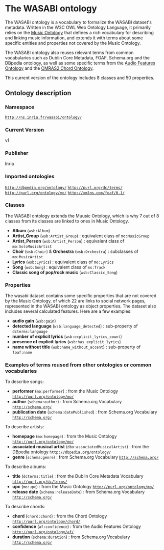 # The WASABI ontology

The WASABI ontology is a vocabulary to formalize the WASABI dataset's metadata. Written in the W3C OWL Web Ontology Language, it primarily relies on the [Music Ontology](http://purl.org/ontology/mo/) that defines a rich vocabulary for describing and linking music information, and extends it with terms about some specific entities and properties not covered by the Music Ontology.

The WASABI ontology also reuses relevant terms from common vocabularies such as Dublin Core Metadata, FOAF, Schema.org and the DBpedia ontology, as well as some specific terms from the [Audio Features Ontology](http://purl.org/ontology/af/) and the [OMRAS2 Chord Ontology](http://purl.org/ontology/chord/).

This current version of the ontology includes 8 classes and 50 properties.



## Ontology description
### Namespace
[`http://ns.inria.fr/wasabi/ontology/`](http://ns.inria.fr/wasabi/ontology/)
### Current Version
v1
### Publisher
Inria
### Imported ontologies
[`http://dbpedia.org/ontology/`](http://dbpedia.org/ontology/)
[`http://purl.org/dc/terms/`](http://purl.org/dc/terms/)
[`http://purl.org/ontology/mo/`](http://purl.org/ontology/mo/)
[`http://xmlns.com/foaf/0.1/`](http://xmlns.com/foaf/0.1/)
### Classes
The WASABI ontology extends the Muusic Ontology, which is why 7 out of 8 classes from its classes are linked to ones in Music Ontology.
- **Album** (`wsb:Album`)
- **Artist_Group** (`wsb:Artist_Group`) : equivalent class of `mo:MusicGroup`
- **Artist_Person** (`wsb:Artist_Person`) : equivalent class of `mo:SoloMusicArtist`
- **Choir** (`wsb:Choir`) & **Orchestra** (`wsb:Orchestra`) : subclasses of `mo:MusicArtist`
- **Lyrics** (`wsb:Lyrics`) : equivalent class of `mo:Lyrics`
- **Song** (`wsb:Song`) : equivalent class of `mo:Track`
- **Classic song of pop/rock music** (`wsb:Classic_Song`)

### Properties
The wasabi dataset contains some specific properties that are not covered by the Music Ontology, of which 22 are links to social network pages, represented in the WASABI ontology as object properties.
The dataset also includes several calculated features. Here are a few examples:
- **audio gain** (`wsb:gain`)
- **detected language** (`wsb:language_detected`) : sub-property of `dcterms:language`
- **number of explicit lyrics** (`wsb:explicit_lyrics_count`)
- **presence of explicit lyrics** (`wsb:has_explicit_lyrics`)
- **name without title** (`wsb:name_without_accent`) : sub-property of `foaf:name`

### Examples of terms reused from other ontologies or common vocabularies
To describe songs:
- **performer** (`mo:performer`) : from the Music Ontology [`http://purl.org/ontology/mo/`](http://purl.org/ontology/mo/)
- **author** (`schema:author`) : from Schema.org Vocabulary [`http://schema.org/`](http://schema.org/)
- **publication date** (`schema:datePublished`) : from Schema.org Vocabulary [`http://schema.org/`](http://schema.org/)

To describe artists:
- **homepage** (`mo:homepage`) : from the Music Ontology [`http://purl.org/ontology/mo/`](http://purl.org/ontology/mo/)
- **associated musical artist** (`dbo:associatedMusicalArtist`) : from the DBpedia ontology [`http://dbpedia.org/ontology/`](http://dbpedia.org/ontology/)
- **genre** (`schema:genre`) : from Schema.org Vocabulary [`http://schema.org/`](http://schema.org/)

To describe albums:
- **title** (`dcterms:title`) : from the Dublin Core Metadata Vocabulary [`http://purl.org/dc/terms/`](http://purl.org/dc/terms/)
- **upc** (`mo:upc`) : from the Music Ontology [`http://purl.org/ontology/mo/`](http://purl.org/ontology/mo/)
- **release date** (`schema:releaseDate`) : from Schema.org Vocabulary [`http://schema.org/`](http://schema.org/)

To describe chords:
- **chord** (`chord:chord`) : from the Chord Ontology [`http://purl.org/ontology/chord/`](http://purl.org/ontology/chord/)
- **confidence** (`af:confidence`) : from the Audio Features Ontology [`http://purl.org/ontology/af/`](http://purl.org/ontology/af/)
- **duration** (`schema:duration`) : from Schema.org Vocabulary [`http://schema.org/`](http://schema.org/)





